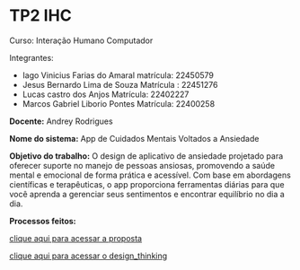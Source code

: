 # TP2 IHC
Curso: Interação Humano Computador

Integrantes:
* Iago Vinicius Farias do Amaral matrícula: 22450579
* Jesus Bernardo Lima de Souza Matrícula : 22451276
* Lucas castro dos Anjos Matrícula: 22402227
* Marcos Gabriel Liborio Pontes Matrícula: 22400258

**Docente:** Andrey Rodrigues

**Nome do sistema:** App de Cuidados Mentais Voltados a Ansiedade

**Objetivo do trabalho:** O design de aplicativo de ansiedade projetado para oferecer suporte no manejo de pessoas ansiosas, promovendo a saúde mental e emocional de forma prática e acessível. Com base em abordagens científicas e terapêuticas, o app proporciona ferramentas diárias para que você aprenda a gerenciar seus sentimentos e encontrar equilíbrio no dia a dia.

**Processos feitos:**

[clique aqui para acessar a proposta](https://github.com/Ghostdoce/IHC2/tree/main/docs/1.%20Proposta)


[clique aqui para acessar o design_thinking](https://github.com/Ghostdoce/IHC2/tree/main/docs/2.%20Design_Thinking)
